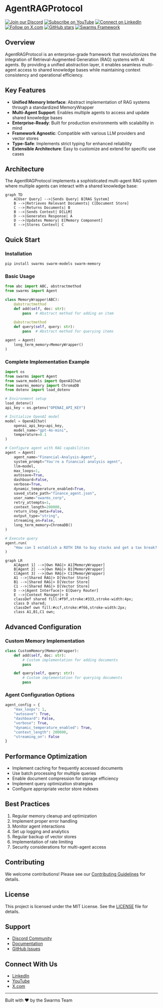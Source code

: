 # AgentRAGProtocol

[![Join our Discord](https://img.shields.io/badge/Discord-Join%20our%20server-5865F2?style=for-the-badge&logo=discord&logoColor=white)](https://discord.gg/agora-999382051935506503) [![Subscribe on YouTube](https://img.shields.io/badge/YouTube-Subscribe-red?style=for-the-badge&logo=youtube&logoColor=white)](https://www.youtube.com/@kyegomez3242) [![Connect on LinkedIn](https://img.shields.io/badge/LinkedIn-Connect-blue?style=for-the-badge&logo=linkedin&logoColor=white)](https://www.linkedin.com/in/kye-g-38759a207/) [![Follow on X.com](https://img.shields.io/badge/X.com-Follow-1DA1F2?style=for-the-badge&logo=x&logoColor=white)](https://x.com/kyegomezb)
[![GitHub stars](https://img.shields.io/github/stars/The-Swarm-Corporation/Legal-Swarm-Template?style=social)](https://github.com/The-Swarm-Corporation/Legal-Swarm-Template)
[![Swarms Framework](https://img.shields.io/badge/Built%20with-Swarms-blue)](https://github.com/kyegomez/swarms)

## Overview

AgentRAGProtocol is an enterprise-grade framework that revolutionizes the integration of Retrieval-Augmented Generation (RAG) systems with AI agents. By providing a unified abstraction layer, it enables seamless multi-agent access to shared knowledge bases while maintaining context consistency and operational efficiency.

## Key Features

- **Unified Memory Interface**: Abstract implementation of RAG systems through a standardized MemoryWrapper
- **Multi-Agent Support**: Enables multiple agents to access and update shared knowledge bases
- **Enterprise-Ready**: Built for production environments with scalability in mind
- **Framework Agnostic**: Compatible with various LLM providers and vector stores
- **Type-Safe**: Implements strict typing for enhanced reliability
- **Extensible Architecture**: Easy to customize and extend for specific use cases

## Architecture

The AgentRAGProtocol implements a sophisticated multi-agent RAG system where multiple agents can interact with a shared knowledge base:

```mermaid
graph TD
    A[User Query] -->|Sends Query| B[RAG System]
    B -->|Retrieves Relevant Documents| C[Document Store]
    C -->|Returns Documents| B
    B -->|Sends Context| D[LLM]
    D -->|Generates Response| A
    D -->|Updates Memory| E[Memory Component]
    E -->|Stores Context| C
```

## Quick Start

### Installation

```bash
pip install swarms swarm-models swarm-memory
```

### Basic Usage

```python
from abc import ABC, abstractmethod
from swarms import Agent

class MemoryWrapper(ABC):
    @abstractmethod
    def add(self, doc: str):
        pass  # Abstract method for adding an item
    
    @abstractmethod
    def query(self, query: str):
        pass  # Abstract method for querying items

agent = Agent(
    long_term_memory=MemoryWrapper()
)
```

### Complete Implementation Example

```python
import os
from swarms import Agent
from swarm_models import OpenAIChat
from swarms_memory import ChromaDB
from dotenv import load_dotenv

# Environment setup
load_dotenv()
api_key = os.getenv("OPENAI_API_KEY")

# Initialize OpenAI model
model = OpenAIChat(
    openai_api_key=api_key,
    model_name="gpt-4o-mini",
    temperature=0.1
)

# Configure agent with RAG capabilities
agent = Agent(
    agent_name="Financial-Analysis-Agent",
    system_prompt="You're a financial analysis agent",
    llm=model,
    max_loops=1,
    autosave=True,
    dashboard=False,
    verbose=True,
    dynamic_temperature_enabled=True,
    saved_state_path="finance_agent.json",
    user_name="swarms_corp",
    retry_attempts=1,
    context_length=200000,
    return_step_meta=False,
    output_type="string",
    streaming_on=False,
    long_term_memory=ChromaDB()
)

# Execute query
agent.run(
    "How can I establish a ROTH IRA to buy stocks and get a tax break? What are the criteria"
)
```

```mermaid
graph LR
    A[Agent 1] -->|Own RAG|> A1[MemoryWrapper]
    B[Agent 2] -->|Own RAG|> B1[MemoryWrapper]
    C[Agent 3] -->|Own RAG|> C1[MemoryWrapper]
    A1 -->|Shared RAG|> D[Vector Store]
    B1 -->|Shared RAG|> D[Vector Store]
    C1 -->|Shared RAG|> D[Vector Store]
    D -->|Agent Interface|> E[Query Router]
    E -->|Context Manager|> D
    classDef shared fill:#f9f,stroke:#333,stroke-width:4px;
    class D shared;
    classDef own fill:#ccf,stroke:#f66,stroke-width:2px;
    class A1,B1,C1 own;
```

## Advanced Configuration

### Custom Memory Implementation

```python
class CustomMemory(MemoryWrapper):
    def add(self, doc: str):
        # Custom implementation for adding documents
        pass

    def query(self, query: str):
        # Custom implementation for querying documents
        pass
```

### Agent Configuration Options

```python
agent_config = {
    "max_loops": 1,
    "autosave": True,
    "dashboard": False,
    "verbose": True,
    "dynamic_temperature_enabled": True,
    "context_length": 200000,
    "streaming_on": False
}
```

## Performance Optimization

- Implement caching for frequently accessed documents
- Use batch processing for multiple queries
- Enable document compression for storage efficiency
- Implement query optimization strategies
- Configure appropriate vector store indexes

## Best Practices

1. Regular memory cleanup and optimization
2. Implement proper error handling
3. Monitor agent interactions
4. Set up logging and analytics
5. Regular backup of vector stores
6. Implementation of rate limiting
7. Security considerations for multi-agent access

## Contributing

We welcome contributions! Please see our [Contributing Guidelines](CONTRIBUTING.md) for details.

## License

This project is licensed under the MIT License. See the [LICENSE](LICENSE) file for details.

## Support

- [Discord Community](https://discord.gg/agora-999382051935506503)
- [Documentation](https://docs.swarms.ai)
- [GitHub Issues](https://github.com/kyegomez/swarms/issues)

## Connect With Us

- [LinkedIn](https://www.linkedin.com/in/kye-g-38759a207/)
- [YouTube](https://www.youtube.com/@kyegomez3242)
- [X.com](https://x.com/kyegomezb)

---

Built with ❤️ by the Swarms Team